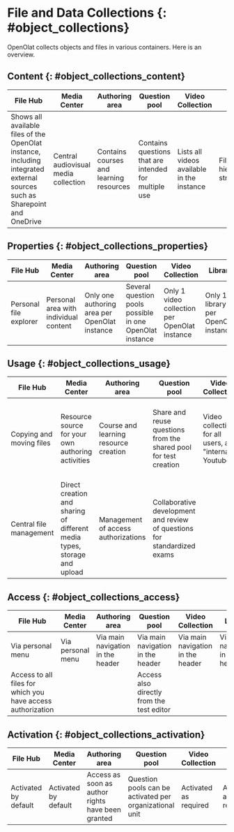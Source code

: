 # File and Data Collections {: #object_collections}

OpenOlat collects objects and files in various containers. Here is an overview.

## Content {: #object_collections_content}

| File Hub   | Media Center  | Authoring area |  Question pool  | Video Collection | Library | Document pool |
| ---------- | -------------- | -------------- | -------------- |-------------- |-------------- |-------------- |
|Shows all available files of the OpenOlat instance, including integrated external sources such as Sharepoint and OneDrive|Central audiovisual media collection|Contains courses and learning resources |Contains questions that are intended for multiple use|Lists all videos available in the instance|Files, hierarchically structured|Office documents and media files|


## Properties {: #object_collections_properties}

| File Hub   | Media Center  | Authoring area | Question pool  | Video Collection | Library |  Document pool |
| ---------- | -------------- | -------------- | -------------- |-------------- |-------------- |-------------- |
|Personal file explorer| Personal area with individual content|Only one authoring area per OpenOlat instance|Several question pools possible in one OpenOlat instance|Only 1 video collection per OpenOlat instance|Only 1 library per OpenOlat instance|Taxonomy-based document management|

## Usage {: #object_collections_usage}

| File Hub   | Media Center  | Authoring area | Question pool  | Video Collection | Library | Document pool |
| ---------- | -------------- | -------------- | -------------- |-------------- |-------------- |-------------- |
|Copying and moving files|Resource source for your own authoring activities|Course and learning resource creation| Share and reuse questions from the shared pool for test creation|Video collection for all users, as "internal Youtube"| Shared document collection|Documents are only available in the pool and cannot be integrated into a course |
|Central file management| Direct creation and sharing of different media types, storage and upload |Management of access authorizations|Collaborative development and review of questions for standardized exams|            |With checking procedure for newly posted documents|            |


## Access {: #object_collections_access}

| File Hub   | Media Center  | Authoring area | Question pool  | Video Collection | Library | Document pool |
| ---------- | -------------- | -------------- | -------------- |-------------- |-------------- |-------------- |
| Via personal menu |Via personal menu|Via main navigation in the header|Via main navigation in the header|Via main navigation in the header |Via main navigation in the header|Via main navigation in the header|
| Access to all files for which you have access authorization|         |        |Access also directly from the test editor|          |         |Can be activated for all OpenOlat users|


## Activation {: #object_collections_activation}

| File Hub   | Media Center  | Authoring area | Question pool  | Video Collection | Library | Document pool |
| ---------- | -------------- | -------------- | -------------- |-------------- |-------------- |-------------- |
| Activated by default| Activated by default |Access as soon as author rights have been granted| Question pools can be activated per organizational unit | Activated as required | Activated as required |Can be activated based on competencies |

